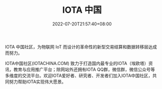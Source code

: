 ﻿---
weight: 
title: "IOTA 中国"
description: "IOTA 中国社区，为物联网 IoT 而设计的革命性的新型交易结算和数据转移层达成而努力"
date: 2022-07-20T21:57:40+08:00
lastmod: 2022-07-20T16:45:40+08:00
draft: false
authors: ["浮尘"]
featuredImage: "iota-zhongguo.jpg"
link: "https://www.iotachina.com/"
tags: ["元宇宙社区","IOTA 中国"]
categories: ["navigation"]
navigation: ["元宇宙社区"]
lightgallery: true
toc: true
pinned: false
recommend: false
recommend1: false
---
IOTA 中国社区，为物联网 IoT 而设计的革命性的新型交易结算和数据转移层达成而努力。

IOTA中国社区(IOTACHINA.COM) 致力于打造国内最专业的IOTA（埃欧塔）资讯，教育与应用推广平台；除网站外还拥有IOTA QQ群，微信群，微信公众号等多维度的交流平台。欢迎IOTA爱好者、研究者、开发者们加入IOTA中国社区，共同努力帮助IOTA实现伟大愿景。